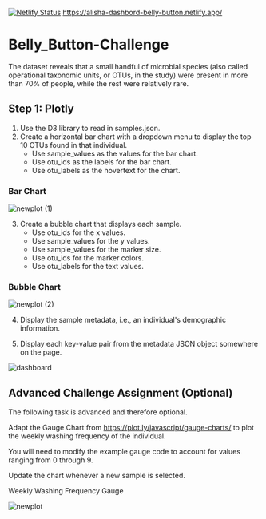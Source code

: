 [![Netlify Status](https://api.netlify.com/api/v1/badges/b543e43e-a244-4007-908e-a254ce001331/deploy-status)](https://app.netlify.com/sites/alisha-dashbord-belly-button/deploys)
https://alisha-dashbord-belly-button.netlify.app/

# Belly_Button-Challenge
The dataset reveals that a small handful of microbial species (also called operational taxonomic units, or OTUs, in the study) were present in more than 70% of people, while the rest were relatively rare.

## Step 1: Plotly
1. Use the D3 library to read in samples.json.
2. Create a horizontal bar chart with a dropdown menu to display the top 10 OTUs found in that individual.
   - Use sample_values as the values for the bar chart.
   - Use otu_ids as the labels for the bar chart.
   - Use otu_labels as the hovertext for the chart.

### Bar Chart
![newplot (1)](https://user-images.githubusercontent.com/116124181/219553888-e512e582-76c7-4919-96c8-0b933eb512c0.png)



3. Create a bubble chart that displays each sample.
   - Use otu_ids for the x values.
   - Use sample_values for the y values.
   - Use sample_values for the marker size.
   - Use otu_ids for the marker colors.
   - Use otu_labels for the text values.

### Bubble Chart

![newplot (2)](https://user-images.githubusercontent.com/116124181/219553938-f4447a57-ab0d-458b-b059-563037d1eb0d.png)


4. Display the sample metadata, i.e., an individual's demographic information.

5. Display each key-value pair from the metadata JSON object somewhere on the page.

![dashboard](https://user-images.githubusercontent.com/116124181/219553770-5ecd7c55-266d-4c14-b578-ae6bf9289d50.png)

## Advanced Challenge Assignment (Optional)
The following task is advanced and therefore optional.

Adapt the Gauge Chart from https://plot.ly/javascript/gauge-charts/ to plot the weekly washing frequency of the individual.

You will need to modify the example gauge code to account for values ranging from 0 through 9.

Update the chart whenever a new sample is selected.

Weekly Washing Frequency Gauge

![newplot](https://user-images.githubusercontent.com/116124181/219553971-6fcc4ef3-c104-48ff-af59-ad97f2215e35.png)

